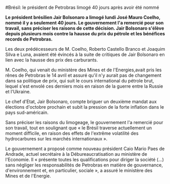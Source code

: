 #Brésil: le président de Petrobras limogé 40 jours après avoir été nommé

**Le président brésilien Jair Bolsonaro a limogé lundi José Mauro Coelho, nommé il y a seulement 40 jours. Le gouvernement l'a remercié pour son travail, sans préciser les raisons de cette décision. Jair Bolsonaro s'élève depuis plusieurs mois contre la hausse du prix du pétrole et les bénéfices records de Petrobras.**

Les deux prédécesseurs de M. Coelho, Roberto Castello Branco et Joaquim Silva e Luna, avaient été évincés à la suite de critiques de Jair Bolsonaro en lien avec la hausse des prix des carburants.

M. Coelho, qui venait du ministère des Mines et de l'Energies,avait pris les rênes de Petrobras le 14 avril et assuré qu'il n'y aurait pas de changement dans sa politique de prix, qui suit le cours international du pétrole brut, lequel s'est envolé ces derniers mois en raison de la guerre entre la Russie et l'Ukraine.

Le chef d'Etat, Jair Bolsonaro, compte briguer un deuxième mandat aux élections d'octobre prochain et subit la pression de la forte inflation dans le pays sud-américain.

Sans préciser les raisons du limogeage, le gouvernement l'a remercié pour son travail, tout en soulignant que « le Brésil traverse actuellement un moment difficile, en raison des effets de l'extrême volatilité des hydrocarbures sur les marchés internationaux ».

Le gouvernement a proposé comme nouveau président Caio Mario Paes de Andrade, actuel secrétaire à la Débureaucratisation au ministère de l'Economie. Il « présente toutes les qualifications pour diriger la société (...) sans négliger les responsabilités de Petrobras en matière de gouvernance, d'environnement et, en particulier, sociale », a assuré le ministère des Mines et de l'Energie.
